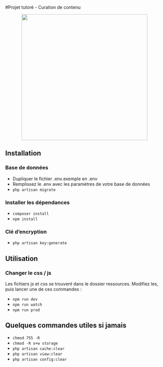 #Projet tutoré - Curation de contenu

<p align="center"><img src="https://master-projet-tutore.christ.etu.mmi-unistra.fr/caracara/public/img/Logo.png" width="400"></p>



## Installation

### Base de données
- Dupliquer le fichier .env.exemple en .env
- Remplissez le .env avec les paramètres de votre base de données
- ``` php artisan migrate ```

### Installer les dépendances
- ```composer install```
- ```npm install```

### Clé d’encryption
- ```php artisan key:generate```


## Utilisation

### Changer le css / js
Les fichiers js et css se trouvent dans le dossier ressources. 
Modifiez les, puis lancer une de ces commandes :
- ``` npm run dev ```
- ``` npm run watch ```
- ``` npm run prod ```

## Quelques commandes utiles si jamais
- ``` chmod 755 -R ```
- ``` chmod -R o+w storage ```
- ``` php artisan cache:clear ```
- ``` php artisan view:clear ```
- ``` php artisan config:clear ```
